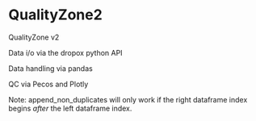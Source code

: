 # QualityZone2
QualityZone v2

Data i/o via the dropox python API

Data handling via pandas

QC via Pecos and Plotly


Note: append_non_duplicates will only work if the right dataframe index begins *after* the left dataframe index.
